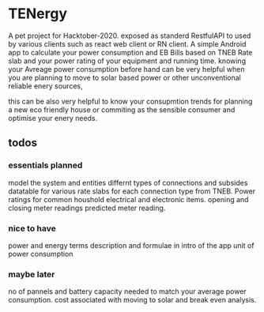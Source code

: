 # TENergy
A pet project for Hacktober-2020.
exposed as standerd RestfulAPI to used by various clients such as react web client or RN client.
A simple Android app to calculate your power consumption and EB Bills based on TNEB Rate slab and your power rating of your equipment and running time.
knowing your Avreage power consumption before hand can be very helpful when you are planning to move to solar based power or other unconventional reliable enery sources,

this can be also very helpful to know your consupmtion trends for planning a new eco friendly house or commiting as the sensible consumer and optimise your enery needs.

## todos

### essentials planned
model the system and entities
differnt types of connections and subsides
datatable for various rate slabs for each connection type from TNEB.
Power ratings for common houshold electrical and electronic items.
opening and closing meter readings predicted meter reading.

### nice to have
power and energy terms description and formulae in intro of the app
unit of power consumption

### maybe later
no of pannels and battery capacity needed to match your average power consumption.
cost associated with moving to solar and break even analysis.
